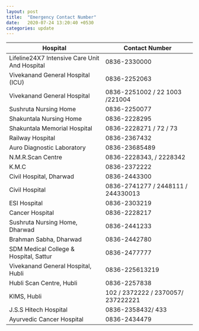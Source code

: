 ```yaml
---
layout: post
title:  "Emergency Contact Number"
date:   2020-07-24 13:20:40 +0530
categories: update
---
```


| Hospital  | Contact Number |
| ------------- | ------------- |
|Lifeline24X7 Intensive Care Unit And Hospital|0836-2330000|
|Vivekanand General Hospital (ICU) |0836-2252063|
|Vivekanand General Hospital|0836-2251002 / 22 1003 /221004|
|Sushruta Nursing Home|0836-2250077|
|Shakuntala Nursing Home|0836-2228295|
|Shakuntala Memorial Hospital|0836-2228271 / 72 / 73|
|Railway Hospital     |0836-2367432|
|Auro Diagnostic Laboratory|0836-23685489|
| N.M.R.Scan Centre|0836-2228343, / 2228342|
|K.M.C|0836-2372222|
|Civil Hospital, Dharwad |0836-2443300|
|Civil Hospital|0836-2741277 / 2448111 / 244330013|
|ESI Hospital|0836-2303219|
|Cancer Hospital|0836-2228217|
|Sushruta Nursing Home, Dharwad|0836-2441233|
|Brahman Sabha, Dharwad|0836-2442780|
|SDM Medical College & Hospital, Sattur|0836-2477777|
|Vivekanand General Hospital, Hubli|0836-225613219|
|Hubli Scan Centre, Hubli|0836-2257838|
|KIMS, Hubli|102 / 2372222 / 2370057/ 237222221|
|J.S.S Hitech Hospital  |0836-2358432/ 433|
|Ayurvedic Cancer Hospital|0836-2434479|
